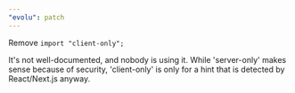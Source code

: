 ```yaml
---
"evolu": patch
---
```


Remove `import "client-only";`

It's not well-documented, and nobody is using it. While 'server-only' makes sense because of security, 'client-only' is only for a hint that is detected by React/Next.js anyway.
